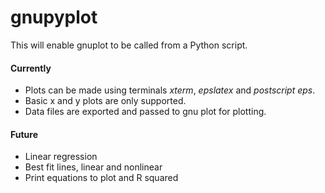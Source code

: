 # gnupyplot

This will enable gnuplot to be called from a Python script. 

#### Currently

- Plots can be made using terminals *xterm*, *epslatex* and *postscript eps*.
- Basic x and y plots are only supported.
- Data files are exported and passed to gnu plot for plotting.

#### Future

- Linear regression
- Best fit lines, linear and nonlinear
- Print equations to plot and R squared
